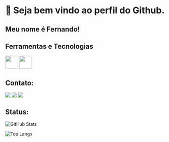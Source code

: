 # 👋 Seja bem vindo ao perfil do Github.
## Meu nome é Fernando!

## Ferramentas e Tecnologias

<img loading="lazy" src="https://cdn.jsdelivr.net/gh/devicons/devicon/icons/git/git-original.svg" width="40" height="40"/> <img src="https://cdn.jsdelivr.net/gh/devicons/devicon@latest/icons/csharp/csharp-original.svg" width="40" height="40" />
          

## Contato:

<div>
<a href="https://instagram.com/fernandoljpr2" target="_blank"><img loading="lazy" src="https://img.shields.io/badge/-Instagram-%23E4405F?style=for-the-badge&logo=instagram&logoColor=white" target="_blank"></a>
<a href = "fernandoluisjasse21@gmail.com"><img loading="lazy" src="https://img.shields.io/badge/Gmail-D14836?style=for-the-badge&logo=gmail&logoColor=white" target="_blank"></a>
<a href="https://www.linkedin.com/in/fernando-ramalho-programador" target="_blank"><img loading="lazy" src="https://img.shields.io/badge/-LinkedIn-%230077B5?style=for-the-badge&logo=linkedin&logoColor=white" target="_blank"></a>
</div>    

## Status:

![GitHub Stats](https://github-readme-stats.vercel.app/api?username=Atered01&theme=transparent&bg_color=000&border_color=30A3DC&show_icons=true&icon_color=30A3DC&title_color=E94D5F&text_color=FFF)
          
![Top Langs](https://github-readme-stats-git-masterrstaa-rickstaa.vercel.app/api/top-langs/?username=Atered01&layout=compact&bg_color=000&border_color=30A3DC&title_color=E94D5F&text_color=FFF)
